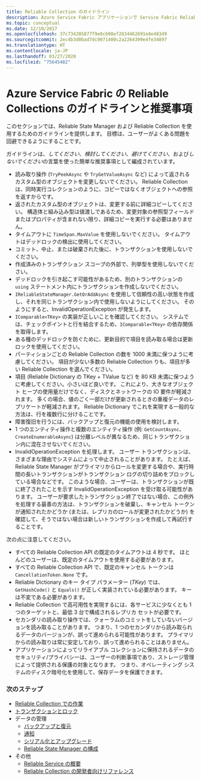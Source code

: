 ```yaml
---
title: Reliable Collection のガイドライン
description: Azure Service Fabric アプリケーションで Service Fabric Reliable Collection を使用するためのガイドラインと推奨事項。
ms.topic: conceptual
ms.date: 12/10/2017
ms.openlocfilehash: 37c734205877f9e0cb98ef2834462691e8e483d9
ms.sourcegitcommit: 2ec4b3d0bad7dc0071400c2a2264399e4fe34897
ms.translationtype: HT
ms.contentlocale: ja-JP
ms.lasthandoff: 03/27/2020
ms.locfileid: "75645482"
---
```

# <a name="guidelines-and-recommendations-for-reliable-collections-in-azure-service-fabric"></a>Azure Service Fabric の Reliable Collections のガイドラインと推奨事項
このセクションでは、Reliable State Manager および Reliable Collection を使用するためのガイドラインを提供します。 目標は、ユーザーがよくある問題を回避できるようにすることです。

ガイドラインは、*してください*、*検討してください*、*避けてください*、および*しないでください*の言葉を使った簡単な推奨事項として編成されています。

* 読み取り操作 (`TryPeekAsync` や `TryGetValueAsync` など) によって返されるカスタム型のオブジェクトを変更しないでください。 Reliable Collection は、同時実行コレクションのように、コピーではなくオブジェクトへの参照を返すからです。
* 返されたカスタム型のオブジェクトは、変更する前に詳細コピーしてください。 構造体と組み込み型は値渡しであるため、変更対象の参照型フィールドまたはプロパティが含まれない限り、詳細コピーを実行する必要はありません。
* タイムアウトに `TimeSpan.MaxValue` を使用しないでください。 タイムアウトはデッドロックの検出に使用してください。
* コミット、中止、または破棄された後に、トランザクションを使用しないでください。
* 作成済みのトランザクション スコープの外部で、列挙型を使用しないでください。
* デッドロックを引き起こす可能性があるため、別のトランザクションの `using` ステートメント内にトランザクションを作成しないでください。
* `IReliableStateManager.GetOrAddAsync` を使用して信頼性の高い状態を作成し、それを同じトランザクション内で使用しないようにしてください。 そのようにすると、InvalidOperationException が発生します。
* `IComparable<TKey>` の実装が正しいことを確認してください。 システムでは、チェックポイントと行を結合するため、`IComparable<TKey>` の依存関係を取得します。
* ある種のデッドロックを防ぐために、更新目的で項目を読み取る場合は更新ロックを使用してください。
* パーティションごとの Reliable Collection の数を 1000 未満に保つように考慮してください。 項目が少ない多数の Reliable Collection りも、項目が多い Reliable Collection を選んでください。
* 項目 (Reliable Dictionary の TKey + TValue など) を 80 KB 未満に保つように考慮してください。小さいほど良いです。 これにより、大きなオブジェクト ヒープの使用量だけでなく、ディスクとネットワークの IO 要件が軽減されます。 多くの場合、値のごく一部だけが更新されるときの重複データのレプリケートが軽減されます。 Reliable Dictionary でこれを実現する一般的な方法は、行を複数行に分けることです。
* 障害復旧を行うには、バックアップと復元の機能の使用を検討します。
* 1 つのエンティティ操作と複数のエンティティ操作 (例: `GetCountAsync`、`CreateEnumerableAsync`) は分離レベルが異なるため、同じトランザクション内に混在させないでください。
* InvalidOperationException を処理します。 ユーザー トランザクションは、さまざまな理由でシステムによって中止されることがあります。 たとえば、Reliable State Manager がプライマリからロールを変更する場合や、実行時間の長いトランザクションがトランザクション ログの切り詰めをブロックしている場合などです。 このような場合、ユーザーは、トランザクションが既に終了されたことを示す InvalidOperationException を受け取る可能性があります。 ユーザーが要求したトランザクション終了ではない場合、この例外を処理する最善の方法は、トランザクションを破棄し、キャンセル トークンが通知されたかどうか (または、レプリカのロールが変更されたかどうか) を確認して、そうではない場合は新しいトランザクションを作成して再試行することです。  

次の点に注意してください。

* すべての Reliable Collection API の既定のタイムアウトは 4 秒です。 ほとんどのユーザーは、既定のタイムアウトを使用する必要があります。
* すべての Reliable Collection API で、既定のキャンセル トークンは `CancellationToken.None` です。
* Reliable Dictionary のキー タイプ パラメーター (*TKey*) では、`GetHashCode()` と `Equals()` が正しく実装されている必要があります。 キーは不変である必要があります。
* Reliable Collection で高可用性を実現するには、各サービスに少なくとも 1 つのターゲットと、最低 3 台で構成されるレプリカ セットが必要です。
* セカンダリの読み取り操作では、クォーラムのコミットをしていないバージョンを読み取ることがあります。
  つまり、1 つのセカンダリから読み取られるデータのバージョンが、誤って進められる可能性があります。
  プライマリからの読み取りは常に安定しており、誤って進められることはありません。
* アプリケーションによってリライアブル コレクションに保持されるデータのセキュリティ/プライバシーは、ユーザーの判断事項であり、ストレージ管理によって提供される保護の対象となります。 つまり、オペレーティング システムのディスク暗号化を使用して、保存データを保護できます。  

### <a name="next-steps"></a>次のステップ
* [Reliable Collection での作業](service-fabric-work-with-reliable-collections.md)
* [トランザクションとロック](service-fabric-reliable-services-reliable-collections-transactions-locks.md)
* データの管理
  * [バックアップと復元](service-fabric-reliable-services-backup-restore.md)
  * [通知](service-fabric-reliable-services-notifications.md)
  * [シリアル化とアップグレード](service-fabric-application-upgrade-data-serialization.md)
  * [Reliable State Manager の構成](service-fabric-reliable-services-configuration.md)
* その他
  * [Reliable Service の概要](service-fabric-reliable-services-quick-start.md)
  * [Reliable Collection の開発者向けリファレンス](https://msdn.microsoft.com/library/azure/microsoft.servicefabric.data.collections.aspx)

